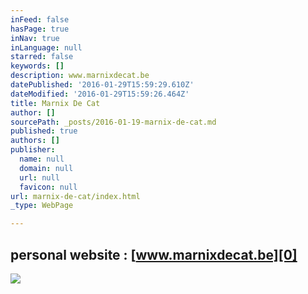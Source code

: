 ```yaml
---
inFeed: false
hasPage: true
inNav: true
inLanguage: null
starred: false
keywords: []
description: www.marnixdecat.be
datePublished: '2016-01-29T15:59:29.610Z'
dateModified: '2016-01-29T15:59:26.464Z'
title: Marnix De Cat
author: []
sourcePath: _posts/2016-01-19-marnix-de-cat.md
published: true
authors: []
publisher:
  name: null
  domain: null
  url: null
  favicon: null
url: marnix-de-cat/index.html
_type: WebPage

---
```

## personal website : [www.marnixdecat.be][0]
![](https://s3-us-west-2.amazonaws.com/the-grid-img/p/67ba748940d02a82688ba95c60dbbaef83c1244d.jpg)

[0]: https://thegrid.ai/marnix-de-cat/